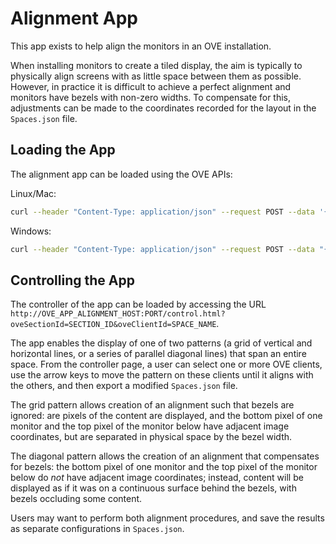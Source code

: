 # Alignment App

This app exists to help align the monitors in an OVE installation.

When installing monitors to create a tiled display, the aim is typically to physically align screens with as little space between them as possible. However, in practice it is difficult to achieve a perfect alignment and monitors have bezels with non-zero widths. To compensate for this, adjustments can be made to the coordinates recorded for the layout in the `Spaces.json` file.

## Loading the App

The alignment app can be loaded using the OVE APIs:

Linux/Mac:

```sh
curl --header "Content-Type: application/json" --request POST --data '{"app": {"url": "http://OVE_APP_ALIGNMENT_HOST:PORT"}, "space": "OVE_SPACE", "h": 500, "w": 500, "y": 0, "x": 0}' http://OVE_CORE_HOST:PORT/section
```

Windows:

```sh
curl --header "Content-Type: application/json" --request POST --data "{\"app\": {\"url\": \"http://OVE_APP_ALIGNMENT_HOST:PORT\"}, \"space\": \"OVE_SPACE\", \"h\": 500, \"w\": 500, \"y\": 0, \"x\": 0}" http://OVE_CORE_HOST:PORT/section
```

## Controlling the App

The controller of the app can be loaded by accessing the URL `http://OVE_APP_ALIGNMENT_HOST:PORT/control.html?oveSectionId=SECTION_ID&oveClientId=SPACE_NAME`.

The app enables the display of one of two patterns (a grid of vertical and horizontal lines, or a series of parallel diagonal lines) that span an entire space. From the controller page, a user can select one or more OVE clients, use the arrow keys to move the pattern on these clients until it aligns with the others, and then export a modified `Spaces.json` file.

The grid pattern allows creation of an alignment such that bezels are ignored: are pixels of the content are displayed, and the bottom pixel of one monitor and the top pixel of the monitor below have adjacent image coordinates, but are separated in physical space by the bezel width.

The diagonal pattern allows the creation of an alignment that compensates for bezels: the bottom pixel of one monitor and the top pixel of the monitor below do *not* have adjacent image coordinates; instead, content will be displayed as if it was on a continuous surface behind the bezels, with bezels occluding some content.

Users may want to perform both alignment procedures, and save the results as separate configurations in `Spaces.json`.
